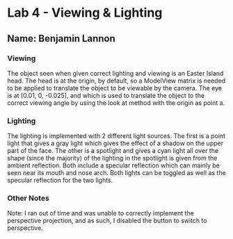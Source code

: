 # Lab 4 - Viewing & Lighting
## Name: Benjamin Lannon

### Viewing
The object seen when given correct lighting and viewing is an Easter Island head.
The head is at the origin, by default, so a ModelView matrix is needed to be applied
to translate the object to be viewable by the camera. The eye is at [0.01, 0, -0.025],
and which is used to translate the object to the correct viewing angle by using the
look at method with the origin as point a.

### Lighting
The lighting is implemented with 2 different light sources. The first is a point light
that gives a gray light which gives the effect of a shadow on the upper part of the face.
The other is a spotlight and gives a cyan light all over the shape (since the majority)
of the lighting in the spotlight is given from the ambient reflection. Both include
a specular reflection which can mainly be seen near its mouth and nose arch. Both
lights can be toggled as well as the specular reflection for the two lights.

### Other Notes
Note: I ran out of time and was unable to correctly implement the perspective
projection, and as such, I disabled the button to switch to perspective.
